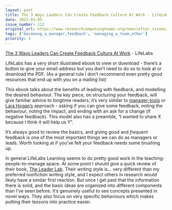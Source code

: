 ```yaml
---
layout: post
title: The 3 Ways Leaders Can Create Feedback Culture At Work - LifeLabs
date: 2022-03-05
issue_number: 112
original_url: https://www.researchcomputingteams.org/newsletter_issues/0112
tags: ['becoming_a_manager,feedback', 'managing_a_team,other']
priority: 3
---
```


<!-- markdownlint-disable MD033 -->
<!-- markdownlint-disable MD041 -->
<!-- markdownlint-disable MD049 -->

[The 3 Ways Leaders Can Create Feedback Culture At Work](https://home.lifelabslearning.com/download-feedback-culture-tool) - LifeLabs

LifeLabs has a very short illustrated ebook to view or download - there’s a button to give your email address but you don’t need to do so to look at or download the PDF.  (As a general rule I don’t recommend even pretty good resources that end up with you on a mailing list)

This ebook talks about the benefits of leading with feedback, and modelling the desired behaviour.  The key piece, on structuring your feedback, will give familiar advice to longtime readers; it’s very similar to [manager-tools](https://home.lifelabslearning.com/download-feedback-culture-tool) or [Lara Hogan’s](https://larahogan.me/blog/feedback-equation/) approach - asking if you can give some feedback, noting the behaviour, noting the impact, and ending with an ask for a change (if negative feedback).  This model also has a preamble, “I wanted to share X because I think it will help us Y”.

It’s always good to review the basics, and giving good and *frequent* feedback is one of the most important things we can do as managers or leads.  Worth looking at if you’ve felt your feedback needs some brushing up.

In general LifeLabs Learning seems to do pretty good work in the teaching-people-to-manage space.  At some point I should give a quick review of their book, [The Leader Lab](https://lifelabslearning.com/the-leader-lab/).  Their writing style is… very different than my preferred nonfiction writing style, and I expect others in research would likely have a similar first reaction.  But once I get past that the information there is solid, and the basic ideas are organized into different components than I’ve seen before.  It’s genuinely useful to see concepts presented in novel ways.  They also focus on very specific behaviours which makes putting their lessons into practice easier.
